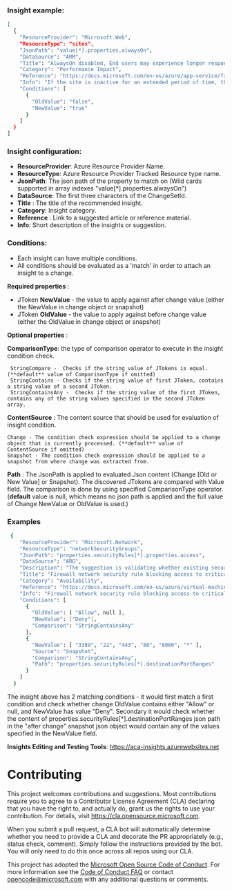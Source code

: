 ### Insight example: 

```sh
[
  {
    "ResourceProvider": "Microsoft.Web",
    "ResourceType": "sites",
    "JsonPath": "value[*].properties.alwaysOn",
    "DataSource": "ARM",
    "Title": "AlwaysOn disabled, End users may experience longer response time while site resumes.",
    "Category": "Performance Impact",
    "Reference": "https://docs.microsoft.com/en-us/azure/app-service/faq-availability-performance-application-issues#how-do-i-decrease-the-response-time-for-the-first-request-after-idle-time",
    "Info": "If the site is inactive for an extended period of time, the process associated with it is shut down to conserve resources. Subsequent requests following a long idle time, may take longer to respond as the process has to be re-started and the site re-initialized.",
    "Conditions": [
      {
        "OldValue": "false",
        "NewValue": "true"
      }
    ]
  }
]
```
### Insight configuration: 
 
 - **ResourceProvider**: Azure Resource Provider Name.
 - **ResourceType**: Azure Resource Provider Tracked Resource type name.
 - **JsonPath**: The json path of the property to match on (Wild cards supported in array indexes "value[*].properties.alwaysOn")
 - **DataSource**: The first three characters of the ChangeSetId.
 - **Title** : The title of the recommended insight.
 - **Category**: Insight category.
 - **Reference** : Link to a suggested article or reference material.
 - **Info**: Short description of the insights or suggestion.


### Conditions: 
- Each insight can have multiple conditions. 
- All conditions should be evaluated as a 'match' in order to attach an insight to a change.

**Required properties** :
- JToken **NewValue** - the value to apply against after change value (either the NewValue in change object or snapshot)
- JToken **OldValue** - the value to apply against before change value (either the OldValue in change object or snapshot)

**Optional properties** : 

**ComparisonType**: the type of comparison operator to execute in the insight condition check. 

```
 StringCompare -  Checks if the string value of JTokens is equal. (**default** value of ComparisonType if omitted) 
 StringContains - Checks if the string value of first JToken, contains a string value of a second JToken.
 StringContainsAny -  Checks if the string value of the first JToken, contains any of the string values specified in the second JToken array.
```

**ContentSource** : 
The content source that should be used for evaluation of insight condition.
```
Change - The condition check expression should be applied to a change object that is currently processed. (**default** value of ContentSource if omitted) 
Snapshot - The condition check expression should be applied to a snapshot from where change was extracted from. 

```
 **Path** : 
 The JsonPath is applied to evaluated Json content (Change [Old or New Value] or Snapshot). The discovered JTokens are compared with Value field. The comparison is done by using specified ComparisonType operator. (**default** value is null, which means no json path is applied and the full value of Change NewValue or OldValue is used.)
 
 ### Examples
 
```sh
 {
    "ResourceProvider": "Microsoft.Network",
    "ResourceType": "networkSecurityGroups",
    "JsonPath": "properties.securityRules[*].properties.access",
    "DataSource": "ARG",
    "Description": "The suggestion is validating whether existing security rule .access value was modified. We first check whether whether Change OldValue equals to null or 'Allow' and Change NewValue equals to 'Deny'. Secondly we check whether the parent object of .access property in after change snapshot has a JsonPathFilter .destinationPortRanges matching any of the ports specified in the ExpectedValue",
    "Title": "Firewall network security rule blocking access to critical ports",
    "Category": "Availability",
    "Reference": "https://docs.microsoft.com/en-us/azure/virtual-machines/troubleshooting/troubleshoot-rdp-nsg-problem",
    "Info": "Firewall network security rule blocking access to critical ports, it might affect the VMs accessing internet.",
    "Conditions": [
      {
        "OldValue": [ "Allow", null ],
        "NewValue": ["Deny"],
        "Comparison": "StringContainsAny"
      },
      {
        "NewValue": [ "3389", "22", "443", "80", "8080", "*" ],
        "Source": "Snapshot",
        "Comparison": "StringContainsAny",
        "Path": "properties.securityRules[*].destinationPortRanges"
      }
    ]
  }
```

The insight above has 2 matching conditions - it would first match a first condition and check whether change OldValue contains either "Allow" or null, and NewValue has value "Deny". Secondary it would check whether the content of properties.securityRules[*].destinationPortRanges json path in the "after change" snapshot json object would contain any of the values specified in the NewValue field.

**Insights Editing and Testing Tools**:
https://aca-insights.azurewebsites.net


# Contributing

This project welcomes contributions and suggestions.  Most contributions require you to agree to a
Contributor License Agreement (CLA) declaring that you have the right to, and actually do, grant us
the rights to use your contribution. For details, visit https://cla.opensource.microsoft.com.

When you submit a pull request, a CLA bot will automatically determine whether you need to provide
a CLA and decorate the PR appropriately (e.g., status check, comment). Simply follow the instructions
provided by the bot. You will only need to do this once across all repos using our CLA.

This project has adopted the [Microsoft Open Source Code of Conduct](https://opensource.microsoft.com/codeofconduct/).
For more information see the [Code of Conduct FAQ](https://opensource.microsoft.com/codeofconduct/faq/) or
contact [opencode@microsoft.com](mailto:opencode@microsoft.com) with any additional questions or comments.

